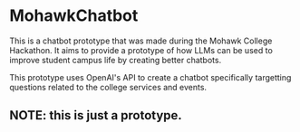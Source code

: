 # MohawkChatbot

This is a chatbot prototype that was made during the Mohawk College Hackathon. It aims to provide a prototype of how LLMs can be used to improve student campus life by creating better chatbots.

This prototype uses OpenAI's API to create a chatbot specifically targetting questions related to the college services and events.

## NOTE: this is just a prototype.

